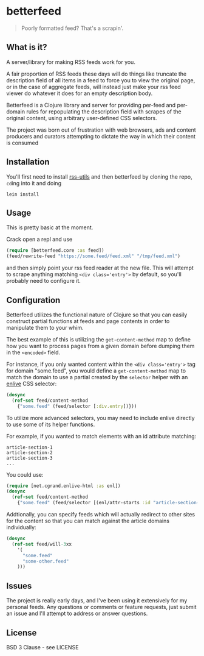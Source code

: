# betterfeed
> Poorly formatted feed? That's a scrapin'.
## What is it?

A server/library for making RSS feeds work for you.

A fair proportion of RSS feeds these days will do things like truncate the
description field of all items in a feed to force you to view the original page,
or in the case of aggregate feeds, will instead just make your rss feed viewer
do whatever it does for an empty description body.

Betterfeed is a Clojure library and server for providing per-feed and per-domain
rules for repopulating the description field with scrapes of the original
content, using arbitrary user-defined CSS selectors.

The project was born out of frustration with web browsers, ads and content
producers and curators attempting to dictate the way in which their content is
consumed

## Installation

You'll first need to install [rss-utils](https://github.com/oholiab/rss-utils)
and then betterfeed by cloning the repo, `cd`ing into it and doing

    lein install

## Usage

This is pretty basic at the moment.

Crack open a repl and use

```clojure
(require [betterfeed.core :as feed])
(feed/rewrite-feed "https://some.feed/feed.xml" "/tmp/feed.xml") 
```

and then simply point your rss feed reader at the new file. This will attempt to
scrape anything matching `<div class='entry'>` by default, so you'll probably
need to configure it.

## Configuration

Betterfeed utilizes the functional nature of Clojure so that you can easily
construct partial functions at feeds and page contents in order to manipulate
them to your whim.

The best example of this is utilizing the `get-content-method` map to define how
you want to process pages from a given domain before dumping them in the
`<encoded>` field.

For instance, if you only wanted content within the `<div class='entry'>` tag
for domain "some.feed", you would define a `get-content-method` map to match the
domain to use a partial created by the `selector` helper with an
[enlive](http://github.com/cgrand/enlive) CSS selector:

```clojure
(dosync
  (ref-set feed/content-method
    {"some.feed" (feed/selector [:div.entry])}))
```

To utilize more advanced selectors, you may need to include enlive directly to
use some of its helper functions.

For example, if you wanted to match elements with an id attribute matching:

    article-section-1
    article-section-2
    article-section-3
    ...

You could use:

```clojure
(require [net.cgrand.enlive-html :as enl])
(dosync
  (ref-set feed/content-method
    {"some.feed" (feed/selector [(enl/attr-starts :id "article-section-")])}))
```

Addtionally, you can specify feeds which will actually redirect to other sites
for the content so that you can match against the article domains individually:

```clojure
(dosync
  (ref-set feed/will-3xx 
    '(
      "some.feed"
      "some-other.feed"
    )))
```

## Issues
The project is really early days, and I've been using it extensively for my
personal feeds. Any questions or comments or feature requests, just submit an
issue and I'll attempt to address or answer questions.

## License

BSD 3 Clause - see LICENSE
